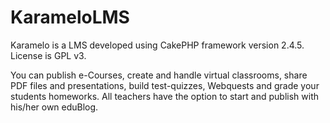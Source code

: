 KarameloLMS
===========

Karamelo is a LMS developed using CakePHP framework version 2.4.5. License is GPL v3.

You can publish e-Courses, create and handle virtual classrooms, share PDF files and presentations, build test-quizzes, Webquests and grade your students homeworks. All teachers have the option to start and publish with his/her own eduBlog.  




